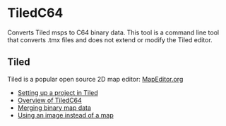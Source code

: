 # TiledC64
 Converts Tiled msps to C64 binary data. This tool is a command line tool that converts .tmx files and does not extend or modify the Tiled editor.

 ## Tiled

 Tiled is a popular open source 2D map editor: [MapEditor.org](mapeditor.org)


* [Setting up a project in Tiled](setup.md)
* [Overview of TiledC64](overview.md)
* [Merging binary map data](merging.md)
* [Using an image instead of a map](image.md)

